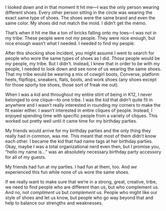 

I looked down and in that moment it hit me—I was the only person wearing different shoes. Every other person
sitting in the circle was wearing the exact same type of shoes. The shoes were the same brand and even the
same color. My shoes did not match the mold. I didn’t get the memo.

That’s when it hit me like a ton of bricks falling onto my toes—I was not in my tribe. These people were
not *my* people. They were nice enough, but nice enough wasn’t what I needed. I needed to find my
people.

After this shocking shoe incident, you might assume I went to search for people who wore the same types of
shoes as I did. *Those* people would be *my* people, my tribe. But I didn’t. Instead, I knew that in order
to be with my people, I needed to look down and see none of us wearing the same shoes. That my tribe would be
wearing a mix of cowgirl boots, Converse, platform heels, flipflops, sneakers, flats, boots, and work shoes
(any shoes except for those sporty toe shoes, those sort of freak me out).

When I was a kid and throughout my entire stint of being in K12, I never belonged to one clique—to one
tribe. I was the kid that didn’t quite fit in anywhere and I wasn’t really interested in rounding my
corners to make the fit easier either. I wasn’t interested in entire cliques of people. Instead, I enjoyed
spending time with specific people from a variety of cliques. This worked out pretty well until it came time
for my birthday parties.

My friends would arrive for my birthday parties and the only thing they really had in common, was me. This
meant that most of them didn’t know each other. I became the kid that had name tags at her birthday parties.
Okay, maybe I was a total organizational nerd even then, but I promise you, “hello my name is…” was
an absolutely necessary birthday party accessory for all of my guests.

My friends had fun at my parties. I had fun at them, too. And *we* experienced this fun while none of us wore
the same shoes.

If we really want to make sure that we’re in a strong, great, creative, tribe, we need to find people who
are different than us, but who complement us. And no, not *compliment* us but *complement* us. People who
might like our style of shoes and let us know, but people who go way beyond that and help to balance our
strengths and weaknesses.